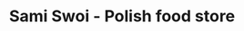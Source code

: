 ---
title: "Sami Swoi - Polish food store"
url: /limerick/sami-swoi-polish-food-store/
shop: supermarket
---